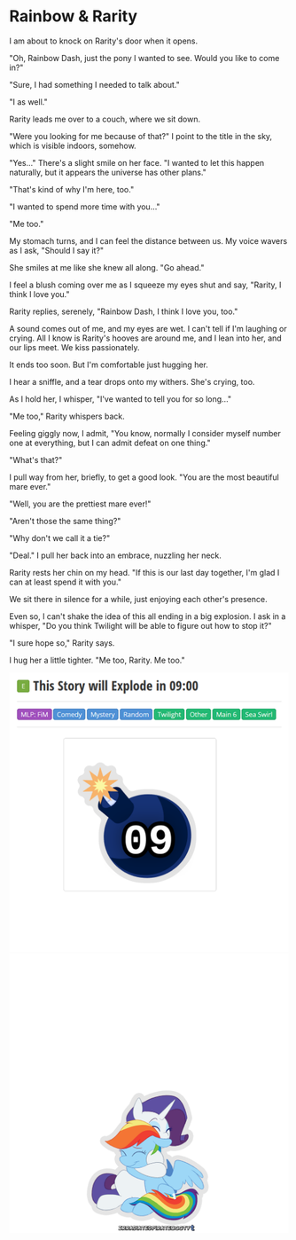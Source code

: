 # Rainbow & Rarity

I am about to knock on Rarity's door when it opens.

"Oh, Rainbow Dash, just the pony I wanted to see. Would you like to come in?"

"Sure, I had something I needed to talk about."

"I as well."

Rarity leads me over to a couch, where we sit down.

"Were you looking for me because of that?" I point to the title in the sky, which is visible indoors, somehow.

"Yes..." There's a slight smile on her face. "I wanted to let this happen naturally, but it appears the universe has other plans."

"That's kind of why I'm here, too."

"I wanted to spend more time with you…"

"Me too."

My stomach turns, and I can feel the distance between us. My voice wavers as I ask, "Should I say it?"

She smiles at me like she knew all along. "Go ahead."

I feel a blush coming over me as I squeeze my eyes shut and say, "Rarity, I think I love you."

Rarity replies, serenely, "Rainbow Dash, I think I love you, too."

A sound comes out of me, and my eyes are wet. I can't tell if I'm laughing or crying. All I know is Rarity's hooves are around me, and I lean into her, and our lips meet. We kiss passionately.

It ends too soon. But I'm comfortable just hugging her.

I hear a sniffle, and a tear drops onto my withers. She's crying, too.

As I hold her, I whisper, "I've wanted to tell you for so long…"

"Me too," Rarity whispers back.

Feeling giggly now, I admit, "You know, normally I consider myself number one at everything, but I can admit defeat on one thing."

"What's that?"

I pull way from her, briefly, to get a good look. "You are the most beautiful mare ever."

"Well, you are the prettiest mare ever!"

"Aren't those the same thing?"

"Why don't we call it a tie?"

"Deal." I pull her back into an embrace, nuzzling her neck.

Rarity rests her chin on my head. "If this is our last day together, I'm glad I can at least spend it with you."

We sit there in silence for a while, just enjoying each other's presence.

Even so, I can't shake the idea of this all ending in a big explosion. I ask in a whisper, "Do you think Twilight will be able to figure out how to stop it?"

"I sure hope so," Rarity says.

I hug her a little tighter. "Me too, Rarity. Me too."


![top](./chapter-images/16-top.png)
![bottom](./chapter-images/16-bottom.png)
